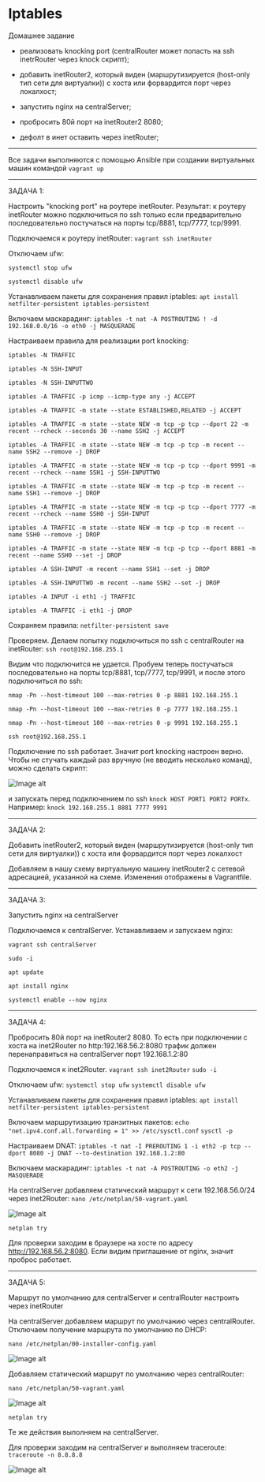 # Iptables

Домашнее задание

- реализовать knocking port (centralRouter может попасть на ssh inetrRouter через knock скрипт);

- добавить inetRouter2, который виден (маршрутизируется (host-only тип сети для виртуалки)) с хоста или форвардится порт через локалхост;

- запустить nginx на centralServer;

- пробросить 80й порт на inetRouter2 8080;

- дефолт в инет оставить через inetRouter;

----------------------------------------------------------------------------------------------------------------------------------------

Все задачи выполняются с помощью Ansible при создании виртуальных машин командой `vagrant up`

----------------------------------------------------------------------------------------------------------------------------------------

ЗАДАЧА 1:

Настроить "knocking port" на роутере inetRouter. Результат: к роутеру inetRouter можно подключиться по ssh только если предварительно последовательно постучаться на порты tcp/8881, tcp/7777, tcp/9991.

Подключаемся к роутеру inetRouter: `vagrant ssh inetRouter`

Отключаем ufw:

`systemctl stop ufw`

`systemctl disable ufw`

Устанавливаем пакеты для сохранения правил iptables: `apt install netfilter-persistent iptables-persistent`

Включаем маскарадинг: `iptables -t nat -A POSTROUTING ! -d 192.168.0.0/16 -o eth0 -j MASQUERADE`

Настраиваем правила для реализации port knocking:

`iptables -N TRAFFIC`

`iptables -N SSH-INPUT`

`iptables -N SSH-INPUTTWO`

`iptables -A TRAFFIC -p icmp --icmp-type any -j ACCEPT`

`iptables -A TRAFFIC -m state --state ESTABLISHED,RELATED -j ACCEPT`

`iptables -A TRAFFIC -m state --state NEW -m tcp -p tcp --dport 22 -m recent --rcheck --seconds 30 --name SSH2 -j ACCEPT`

`iptables -A TRAFFIC -m state --state NEW -m tcp -p tcp -m recent --name SSH2 --remove -j DROP`

`iptables -A TRAFFIC -m state --state NEW -m tcp -p tcp --dport 9991 -m recent --rcheck --name SSH1 -j SSH-INPUTTWO`

`iptables -A TRAFFIC -m state --state NEW -m tcp -p tcp -m recent --name SSH1 --remove -j DROP`

`iptables -A TRAFFIC -m state --state NEW -m tcp -p tcp --dport 7777 -m recent --rcheck --name SSH0 -j SSH-INPUT`

`iptables -A TRAFFIC -m state --state NEW -m tcp -p tcp -m recent --name SSH0 --remove -j DROP`

`iptables -A TRAFFIC -m state --state NEW -m tcp -p tcp --dport 8881 -m recent --name SSH0 --set -j DROP`

`iptables -A SSH-INPUT -m recent --name SSH1 --set -j DROP`

`iptables -A SSH-INPUTTWO -m recent --name SSH2 --set -j DROP`

`iptables -A INPUT -i eth1 -j TRAFFIC`

`iptables -A TRAFFIC -i eth1 -j DROP`

Сохраняем правила: `netfilter-persistent save`

Проверяем. Делаем попытку подключиться по ssh с centralRouter на inetRouter: `ssh root@192.168.255.1`

Видим что подключится не удается. Пробуем теперь постучаться последовательно на порты tcp/8881, tcp/7777, tcp/9991, и после этого подключиться по ssh:

`nmap -Pn --host-timeout 100 --max-retries 0 -p 8881 192.168.255.1`

`nmap -Pn --host-timeout 100 --max-retries 0 -p 7777 192.168.255.1`

`nmap -Pn --host-timeout 100 --max-retries 0 -p 9991 192.168.255.1`

`ssh root@192.168.255.1`

Подключение по ssh работает. Значит port knocking настроен верно. Чтобы не стучать каждый раз вручную (не вводить несколько команд), можно сделать скрипт:

![Image alt](https://github.com/NikPuskov/Iptables/blob/main/iptables1.jpg)

и запускать перед подключением по ssh `knock HOST PORT1 PORT2 PORTx`. Например: `knock 192.168.255.1 8881 7777 9991`

----------------------------------------------------------------------------------------------------------------------------------------

ЗАДАЧА 2:

Добавить inetRouter2, который виден (маршрутизируется (host-only тип сети для виртуалки)) с хоста или форвардится порт через локалхост

Добавляем в нашу схему виртуальную машину inetRouter2 с сетевой адресацией, указанной на схеме. Изменения отображены в Vagrantfile.

----------------------------------------------------------------------------------------------------------------------------------------

ЗАДАЧА 3:

Запустить nginx на centralServer

Подключаемся к centralServer. Устанавливаем и запускаем nginx:

`vagrant ssh centralServer`

`sudo -i`

`apt update`

`apt install nginx`

`systemctl enable --now nginx`

----------------------------------------------------------------------------------------------------------------------------------------

ЗАДАЧА 4:

Пробросить 80й порт на inetRouter2 8080. То есть при подключении с хоста на inet2Router по http:192.168.56.2:8080 трафик должен перенаправиться на centralServer порт 192.168.1.2:80

Подключаемся к inet2Router. `vagrant ssh inet2Router` `sudo -i`

Отключаем ufw: `systemctl stop ufw` `systemctl disable ufw`

Устанавливаем пакеты для сохранения правил iptables: `apt install netfilter-persistent iptables-persistent`

Включаем маршрутизацию транзитных пакетов: `echo "net.ipv4.conf.all.forwarding = 1" >> /etc/sysctl.conf` `sysctl -p`

Настраиваем DNAT: `iptables -t nat -I PREROUTING 1 -i eth2 -p tcp --dport 8080 -j DNAT --to-destination 192.168.1.2:80`

Включаем маскарадинг: `iptables -t nat -A POSTROUTING -o eth2 -j MASQUERADE`

На centralServer добавляем статический маршрут к сети 192.168.56.0/24 через inet2Router: `nano /etc/netplan/50-vagrant.yaml`

![Image alt](https://github.com/NikPuskov/Iptables/blob/main/iptables2.jpg)

`netplan try`

Для проверки заходим в браузере на хосте по адресу http://192.168.56.2:8080. Если видим приглашение от nginx, значит проброс работает.

----------------------------------------------------------------------------------------------------------------------------------------

ЗАДАЧА 5:

Маршрут по умолчанию для centralServer и centralRouter настроить через inetRouter

На centralServer добавляем маршрут по умолчанию через centralRouter. Отключаем получение маршрута по умолчанию по DHCP:

`nano /etc/netplan/00-installer-config.yaml`

![Image alt](https://github.com/NikPuskov/Iptables/blob/main/iptables3.jpg)

Добавляем статический маршрут по умолчанию через centralRouter: 

`nano /etc/netplan/50-vagrant.yaml`

![Image alt](https://github.com/NikPuskov/Iptables/blob/main/iptables4.jpg)

`netplan try`

Те же действия выполняем на centralServer.

Для проверки заходим на centralServer и выполняем traceroute: `traceroute -n 8.8.8.8`

![Image alt](https://github.com/NikPuskov/Iptables/blob/main/iptables5.jpg)
